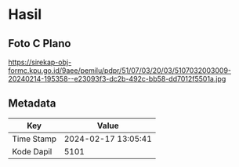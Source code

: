 # Hasil

## Foto C Plano

https://sirekap-obj-formc.kpu.go.id/9aee/pemilu/pdpr/51/07/03/20/03/5107032003009-20240214-195358--e23093f3-dc2b-492c-bb58-dd7012f5501a.jpg


## Metadata

| Key        | Value               |
| ---------- | ------------------- |
| Time Stamp | 2024-02-17 13:05:41 |
| Kode Dapil | 5101                |



